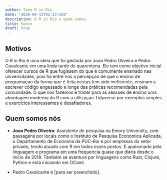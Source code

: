 ```yaml
---
author: Time R in Rio
date: "2020-09-13T02:13:50Z"
description: O R in Rio e quem somos.
title: Sobre
draft: true
---
```


## Motivos

O R in Rio é uma ideia que foi gestada por Joao Pedro Oliveira e Pedro Cavalcante em uma
linda tarde de quarentena. Ele tem como objetivo inicial oferecer cursos de R que fugissem
do que é comumente ensinado nas universidades, pois há entre nós a percepçao de que o ensino
de programaçao da forma que é feita nestas tem sido ineficiente, ensinam a escrever código
engessado e longe das práticas recomendadas pela comunidade. O que nós fazemos é trazer para
as sessoes de ensino uma abordagem moderna do R com a utilizaçao Tidyverse por exemplos simples e 
exercícios interessantes e desafiadores.

## Quem somos nós

- **Joao Pedro Oliveira**: Assistente de pesquisa na Emory University, com passagens por locais como
o Instituto de Pesquisa Economica Aplicada, o Departamento de Economia da PUC-Rio e por empresas 
do setor privado, tendo atuado com R em todos esses postos. É apaixonado pela linguagem e programa 
em uma frequencia quase que diária desde o inicio de 2018. Também se aventura por linguagens 
como Rust, Clojure, Python e está iniciando em OCaml.

- Pedro Cavalcante é [para ser preenchido].